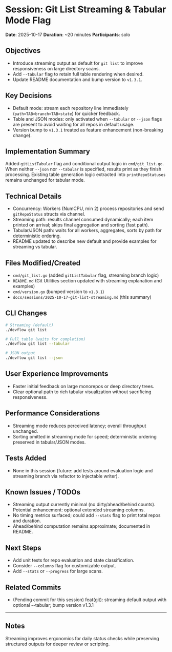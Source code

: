 # Session: Git List Streaming & Tabular Mode Flag
**Date**: 2025-10-17
**Duration**: ~20 minutes
**Participants**: solo

## Objectives
- Introduce streaming output as default for `git list` to improve responsiveness on large directory scans.
- Add `--tabular` flag to retain full table rendering when desired.
- Update README documentation and bump version to `v1.3.1`.

## Key Decisions
- Default mode: stream each repository line immediately (`path<TAB>branch<TAB>state`) for quicker feedback.
- Table and JSON modes: only activated when `--tabular` or `--json` flags are present to avoid waiting for all repos in default usage.
- Version bump to `v1.3.1` treated as feature enhancement (non-breaking change).

## Implementation Summary
Added `gitListTabular` flag and conditional output logic in `cmd/git_list.go`. When neither `--json` nor `--tabular` is specified, results print as they finish processing. Existing table generation logic extracted into `printRepoStatuses` remains unchanged for tabular mode.

## Technical Details
- Concurrency: Workers (NumCPU, min 2) process repositories and send `gitRepoStatus` structs via channel.
- Streaming path: results channel consumed dynamically; each item printed on arrival; skips final aggregation and sorting (fast path).
- Tabular/JSON path: waits for all workers, aggregates, sorts by path for deterministic ordering.
- README updated to describe new default and provide examples for streaming vs tabular.

## Files Modified/Created
- `cmd/git_list.go` (added `gitListTabular` flag, streaming branch logic)
- `README.md` (Git Utilities section updated with streaming explanation and examples)
- `cmd/version.go` (bumped version to `v1.3.1`)
- `docs/sessions/2025-10-17-git-list-streaming.md` (this summary)

## CLI Changes
```bash
# Streaming (default)
./devflow git list

# Full table (waits for completion)
./devflow git list --tabular

# JSON output
./devflow git list --json
```

## User Experience Improvements
- Faster initial feedback on large monorepos or deep directory trees.
- Clear optional path to rich tabular visualization without sacrificing responsiveness.

## Performance Considerations
- Streaming mode reduces perceived latency; overall throughput unchanged.
- Sorting omitted in streaming mode for speed; deterministic ordering preserved in tabular/JSON modes.

## Tests Added
- None in this session (future: add tests around evaluation logic and streaming branch via refactor to injectable writer).

## Known Issues / TODOs
- Streaming output currently minimal (no dirty/ahead/behind counts). Potential enhancement: optional extended streaming columns.
- No timing metrics surfaced; could add `--stats` flag to print total repos and duration.
- Ahead/behind computation remains approximate; documented in README.

## Next Steps
- Add unit tests for repo evaluation and state classification.
- Consider `--columns` flag for customizable output.
- Add `--stats` or `--progress` for large scans.

## Related Commits
- (Pending commit for this session) feat(git): streaming default output with optional --tabular; bump version v1.3.1

---

## Notes
Streaming improves ergonomics for daily status checks while preserving structured outputs for deeper review or scripting.
